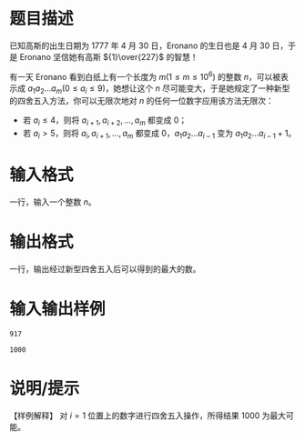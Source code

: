# 题目描述

已知高斯的出生日期为 1777 年 4 月 30 日，Eronano 的生日也是 4 月 30 日，于是 Eronano 坚信她有高斯 ${1}\over{227}$ 的智慧！

有一天 Eronano 看到白纸上有一个长度为 $m(1 \leq m \leq {10}^6)$ 的整数 $n$，可以被表示成 $a_1a_2 \dots a_m(0 \leq a_i \leq 9)$，她想让这个 $n$ 尽可能变大，于是她规定了一种新型的四舍五入方法，你可以无限次地对 $n$ 的任何一位数字应用该方法无限次：

* 若 $a_i \leq 4$，则将 $a_{i+1},a_{i+2},\ldots,a_{m}$ 都变成 0；
* 若 $a_i \gt 5$，则将 $a_{i},a_{i+1},\ldots,a_{m}$ 都变成 0，$a_1a_2 \dots a_{i-1}$ 变为 $a_1a_2 \dots a_{i-1} + 1$。

# 输入格式

一行，输入一个整数 $n$。

# 输出格式

一行，输出经过新型四舍五入后可以得到的最大的数。

# 输入输出样例

```input1
917
```

```output1
1000
```

# 说明/提示

【样例解释】
对 $i = 1$ 位置上的数字进行四舍五入操作，所得结果 $1000$ 为最大可能。
